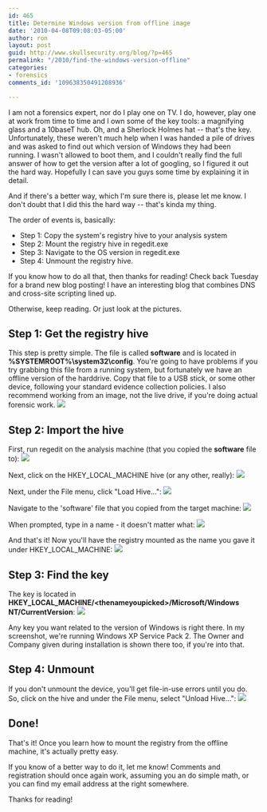 ```yaml
---
id: 465
title: Determine Windows version from offline image
date: '2010-04-08T09:08:03-05:00'
author: ron
layout: post
guid: http://www.skullsecurity.org/blog/?p=465
permalink: "/2010/find-the-windows-version-offline"
categories:
- forensics
comments_id: '109638350491208936'

---
```


I am not a forensics expert, nor do I play one on TV. I do, however, play one at work from time to time and I own some of the key tools: a magnifying glass and a 10baseT hub. Oh, and a Sherlock Holmes hat -- that's the key. Unfortunately, these weren't much help when I was handed a pile of drives and was asked to find out which version of Windows they had been running. I wasn't allowed to boot them, and I couldn't really find the full answer of how to get the version after a lot of googling, so I figured it out the hard way. Hopefully I can save you guys some time by explaining it in detail. 

And if there's a better way, which I'm sure there is, please let me know. I don't doubt that I did this the hard way -- that's kinda my thing. 

The order of events is, basically:
<ul>
<li>Step 1: Copy the system's registry hive to your analysis system</li>
<li>Step 2: Mount the registry hive in regedit.exe</li>
<li>Step 3: Navigate to the OS version in regedit.exe</li>
<li>Step 4: Unmount the registry hive.</li>
</ul>

If you know how to do all that, then thanks for reading! Check back Tuesday for a brand new blog posting! I have an interesting blog that combines DNS and cross-site scripting lined up. 

Otherwise, keep reading. Or just look at the pictures. 
<!--more-->
<h2>Step 1: Get the registry hive</h2>
This step is pretty simple. The file is called <strong>software</strong> and is located in <strong>%SYSTEMROOT%\system32\config</strong>. You're going to have problems if you try grabbing this file from a running system, but fortunately we have an offline version of the harddrive. Copy that file to a USB stick, or some other device, following your standard evidence collection policies. I also recommend working from an image, not the live drive, if you're doing actual forensic work. 

<img src='/blogdata/offline-os-1.png'>

<h2>Step 2: Import the hive</h2>
First, run regedit on the analysis machine (that you copied the <strong>software</strong> file to):
<img src='/blogdata/offline-os-2.png'>

Next, click on the HKEY_LOCAL_MACHINE hive (or any other, really):
<img src='/blogdata/offline-os-3.png'>

Next, under the File menu, click "Load Hive...":
<img src='/blogdata/offline-os-4.png'>

Navigate to the 'software' file that you copied from the target machine:
<img src='/blogdata/offline-os-5.png'>

When prompted, type in a name - it doesn't matter what:
<img src='/blogdata/offline-os-6.png'>

And that's it! Now you'll have the registry mounted as the name you gave it under HKEY_LOCAL_MACHINE:
<img src='/blogdata/offline-os-7.png'>

<h2>Step 3: Find the key</h2>
The key is located in <strong>HKEY_LOCAL_MACHINE/&lt;thenameyoupicked&gt;/Microsoft/Windows NT/CurrentVersion</strong>:
<img src='/blogdata/offline-os-8.png'>

Any key you want related to the version of Windows is right there. In my screenshot, we're running Windows XP Service Pack 2. The Owner and Company given during installation is shown there too, if you're into that. 

<h2>Step 4: Unmount</h2>
If you don't unmount the device, you'll get file-in-use errors until you do. So, click on the hive and under the File menu, select "Unload Hive...":
<img src='/blogdata/offline-os-9.png'>

<h2>Done!</h2>
That's it! Once you learn how to mount the registry from the offline machine, it's actually pretty easy. 

If you know of a better way to do it, let me know! Comments and registration should once again work, assuming you an do simple math, or you can find my email address at the right somewhere. 

Thanks for reading! 
